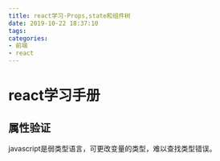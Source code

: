 ```yaml
---
title: react学习-Props,state和组件树
date: 2019-10-22 18:37:10
tags:
categories: 
- 前端
- react
---
```

# react学习手册
## 属性验证
javascript是弱类型语言，可更改变量的类型，难以查找类型错误。
